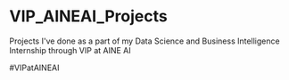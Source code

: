 # VIP_AINEAI_Projects
Projects I've done as a part of my Data Science and Business Intelligence Internship through VIP at AINE AI

#VIPatAINEAI
